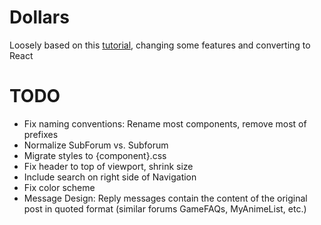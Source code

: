 # Dollars
Loosely based on this [tutorial](https://www.youtube.com/watch?v=knGk9aUr4Do&list=PLMXItuyqfZ97qBrnK3KML_W4_AbfNrPDt&index=2), changing some features and converting to React

# TODO

- Fix naming conventions: Rename most components, remove most of prefixes
- Normalize SubForum vs. Subforum
- Migrate styles to {component}.css
- Fix header to top of viewport, shrink size
- Include search on right side of Navigation
- Fix color scheme
- Message Design: Reply messages contain the content of the original post in quoted format (similar forums GameFAQs, MyAnimeList, etc.)